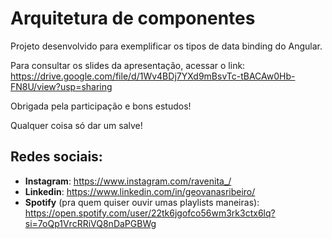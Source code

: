 # Arquitetura de componentes

Projeto desenvolvido para exemplificar os tipos de data binding do Angular.

Para consultar os slides da apresentação, acessar o link: https://drive.google.com/file/d/1Wv4BDj7YXd9mBsvTc-tBACAw0Hb-FN8U/view?usp=sharing

Obrigada pela participação e bons estudos!

Qualquer coisa só dar um salve!

## Redes sociais:

- **Instagram**: https://www.instagram.com/ravenita_/
- **Linkedin**: https://www.linkedin.com/in/geovanasribeiro/
- **Spotify** (pra quem quiser ouvir umas playlists maneiras): https://open.spotify.com/user/22tk6jgofco56wm3rk3ctx6lq?si=7oQp1VrcRRiVQ8nDaPGBWg 